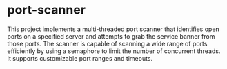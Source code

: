 # port-scanner
This project implements a multi-threaded port scanner that identifies open ports on a specified server and attempts to grab the service banner from those ports. The scanner is capable of scanning a wide range of ports efficiently by using a semaphore to limit the number of concurrent threads. It supports customizable port ranges and timeouts.
